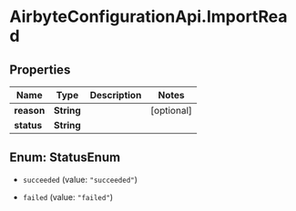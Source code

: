 # AirbyteConfigurationApi.ImportRead

## Properties

Name | Type | Description | Notes
------------ | ------------- | ------------- | -------------
**reason** | **String** |  | [optional] 
**status** | **String** |  | 



## Enum: StatusEnum


* `succeeded` (value: `"succeeded"`)

* `failed` (value: `"failed"`)




